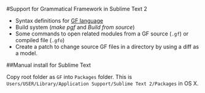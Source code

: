 #Support for Grammatical Framework in Sublime Text 2

* Syntax definitions for [GF language](http://www.grammaticalframework.org)
* Build system (_make pgf_ and _Build from source_)
* Some commands to open related modules from a GF source (`.gf`)
or compiled file (`.gfo`)
* Create a patch to change source GF files in a directory by using a diff as a
  model.


##Manual install for Sublime Text

Copy root folder as `GF` into `Packages` folder.
This is `Users/USER/Library/Application Support/Sublime Text 2/Packages` in OS X.

